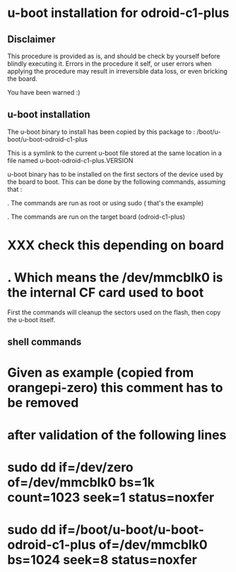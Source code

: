 # u-boot installation for odroid-c1-plus

## Disclaimer

This procedure is provided as is, and should be check by yourself before
blindly executing it. Errors in the procedure it self, or user errors when
applying the procedure may result in irreversible data loss, or even bricking
the board.

You have been warned :)

## u-boot installation

The u-boot binary to install has been copied by this package to :
/boot/u-boot/u-boot-odroid-c1-plus

This is a symlink to the current u-boot file stored at the same location in a
file named u-boot-odroid-c1-plus.VERSION

u-boot binary has to be installed on the first sectors of the device used by 
the board to boot. This can be done by the following commands, assuming that :

. The commands are run as root or using sudo ( that's the example)

. The commands are run on the target board (odroid-c1-plus)

# XXX check this depending on board 
# . Which means the /dev/mmcblk0 is the internal CF card used to boot

First the commands will cleanup the sectors used on the flash, then copy the
u-boot itself.

 
## shell commands

# Given as example (copied from orangepi-zero) this comment has to be removed 
# after validation of the following lines
# sudo dd if=/dev/zero of=/dev/mmcblk0 bs=1k count=1023 seek=1 status=noxfer
# sudo dd if=/boot/u-boot/u-boot-odroid-c1-plus of=/dev/mmcblk0 bs=1024 seek=8 status=noxfer
